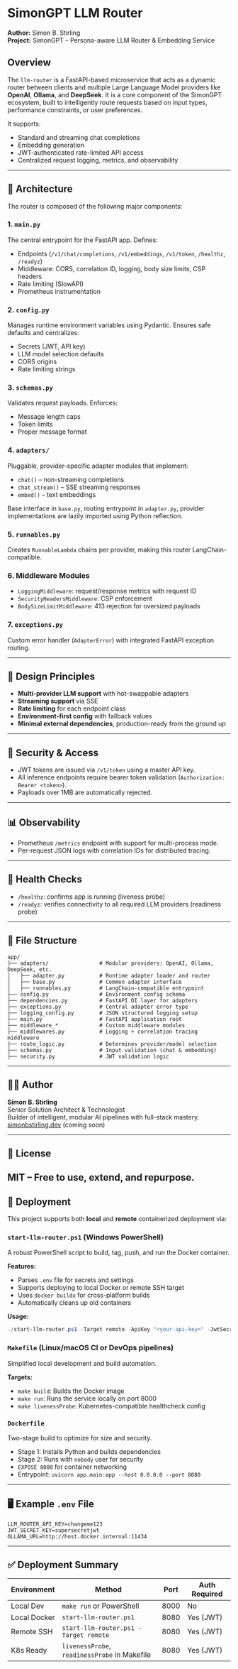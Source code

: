 # SimonGPT LLM Router

**Author:** Simon B. Stirling  
**Project:** SimonGPT – Persona-aware LLM Router & Embedding Service

## Overview

The `llm-router` is a FastAPI-based microservice that acts as a dynamic router between clients and multiple Large Language Model providers like **OpenAI**, **Ollama**, and **DeepSeek**. It is a core component of the SimonGPT ecosystem, built to intelligently route requests based on input types, performance constraints, or user preferences.

It supports:

- Standard and streaming chat completions
- Embedding generation
- JWT-authenticated rate-limited API access
- Centralized request logging, metrics, and observability

---

## 🔧 Architecture

The router is composed of the following major components:

### 1. `main.py`

The central entrypoint for the FastAPI app. Defines:

- Endpoints (`/v1/chat/completions`, `/v1/embeddings`, `/v1/token`, `/healthz`, `/readyz`)
- Middleware: CORS, correlation ID, logging, body size limits, CSP headers
- Rate limiting (SlowAPI)
- Prometheus instrumentation

### 2. `config.py`

Manages runtime environment variables using Pydantic. Ensures safe defaults and centralizes:

- Secrets (JWT, API key)
- LLM model selection defaults
- CORS origins
- Rate limiting strings

### 3. `schemas.py`

Validates request payloads. Enforces:

- Message length caps
- Token limits
- Proper message format

### 4. `adapters/`

Pluggable, provider-specific adapter modules that implement:

- `chat()` – non-streaming completions
- `chat_stream()` – SSE streaming responses
- `embed()` – text embeddings

Base interface in `base.py`, routing entrypoint in `adapter.py`, provider implementations are lazily imported using Python reflection.

### 5. `runnables.py`

Creates `RunnableLambda` chains per provider, making this router LangChain-compatible.

### 6. Middleware Modules

- `LoggingMiddleware`: request/response metrics with request ID
- `SecurityHeadersMiddleware`: CSP enforcement
- `BodySizeLimitMiddleware`: 413 rejection for oversized payloads

### 7. `exceptions.py`

Custom error handler (`AdapterError`) with integrated FastAPI exception routing.

---

## 🧠 Design Principles

- **Multi-provider LLM support** with hot-swappable adapters
- **Streaming support** via SSE
- **Rate limiting** for each endpoint class
- **Environment-first config** with fallback values
- **Minimal external dependencies**, production-ready from the ground up

---

## 🔐 Security & Access

- JWT tokens are issued via `/v1/token` using a master API key.
- All inference endpoints require bearer token validation (`Authorization: Bearer <token>`).
- Payloads over 1MB are automatically rejected.

---

## 📊 Observability

- Prometheus `/metrics` endpoint with support for multi-process mode.
- Per-request JSON logs with correlation IDs for distributed tracing.

---

## 🧪 Health Checks

- `/healthz`: confirms app is running (liveness probe)
- `/readyz`: verifies connectivity to all required LLM providers (readiness probe)

---

## 📂 File Structure

```
app/
├── adapters/                # Modular providers: OpenAI, Ollama, DeepSeek, etc.
│   ├── adapter.py           # Runtime adapter loader and router
│   ├── base.py              # Common adapter interface
│   ├── runnables.py         # LangChain-compatible entrypoint
├── config.py                # Environment config schema
├── dependencies.py          # FastAPI DI layer for adapters
├── exceptions.py            # Central adapter error type
├── logging_config.py        # JSON structured logging setup
├── main.py                  # FastAPI application root
├── middleware_*             # Custom middleware modules
├── middlewares.py           # Logging + correlation tracing middleware
├── route_logic.py           # Determines provider/model selection
├── schemas.py               # Input validation (chat & embedding)
├── security.py              # JWT validation logic
```

---

## 🧑‍💻 Author

**Simon B. Stirling**  
Senior Solution Architect & Technologist  
Builder of intelligent, modular AI pipelines with full-stack mastery.  
[simonbstirling.dev](https://simonbstirling.dev) (coming soon)

---

## 📜 License

## MIT – Free to use, extend, and repurpose.

## 🐳 Deployment

This project supports both **local** and **remote** containerized deployment via:

### `start-llm-router.ps1` (Windows PowerShell)

A robust PowerShell script to build, tag, push, and run the Docker container.

**Features:**

- Parses `.env` file for secrets and settings
- Supports deploying to local Docker or remote SSH target
- Uses `docker buildx` for cross-platform builds
- Automatically cleans up old containers

**Usage:**

```powershell
./start-llm-router.ps1 -Target remote -ApiKey "<your-api-key>" -JwtSecret "<your-secret>"
```

### `Makefile` (Linux/macOS CI or DevOps pipelines)

Simplified local development and build automation.

**Targets:**

- `make build`: Builds the Docker image
- `make run`: Runs the service locally on port 8000
- `make livenessProbe`: Kubernetes-compatible healthcheck config

### `Dockerfile`

Two-stage build to optimize for size and security.

- Stage 1: Installs Python and builds dependencies
- Stage 2: Runs with `nobody` user for security
- `EXPOSE 8080` for container networking
- Entrypoint: `uvicorn app.main:app --host 0.0.0.0 --port 8080`

---

## 🖥️ Example `.env` File

```env
LLM_ROUTER_API_KEY=changeme123
JWT_SECRET_KEY=supersecretjwt
OLLAMA_URL=http://host.docker.internal:11434
```

---

## ✅ Deployment Summary

| Environment  | Method                                        | Port | Auth Required |
| ------------ | --------------------------------------------- | ---- | ------------- |
| Local Dev    | `make run` or PowerShell                      | 8000 | No            |
| Local Docker | `start-llm-router.ps1`                        | 8080 | Yes (JWT)     |
| Remote SSH   | `start-llm-router.ps1 -Target remote`         | 8080 | Yes (JWT)     |
| K8s Ready    | `livenessProbe`, `readinessProbe` in Makefile | 8080 | Yes (JWT)     |
